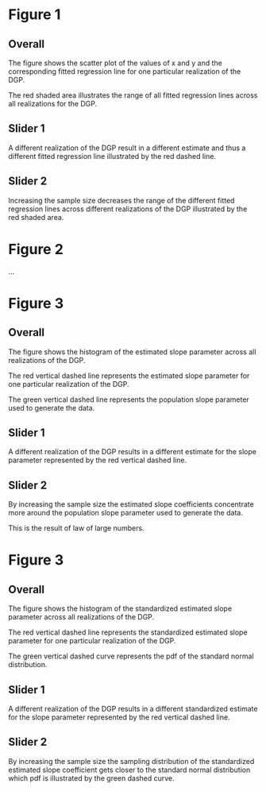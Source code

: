 
# Figure 1

## Overall

The figure shows the scatter plot of the values of x and y and the corresponding fitted regression line for one particular realization of the DGP.

The red shaded area illustrates the range of all fitted regression lines across all realizations for the DGP.

## Slider 1

A different realization of the DGP result in a different estimate and thus a different fitted regression line illustrated by the red dashed line.

## Slider 2

Increasing the sample size decreases the range of the different fitted regression lines across different realizations of the DGP illustrated by the red shaded area.

# Figure 2

... 

# Figure 3

## Overall

The figure shows the histogram of the estimated slope parameter across all realizations of the DGP.

The red vertical dashed line represents the estimated slope parameter for one particular realization of the DGP.

The green vertical dashed line represents the population slope parameter used to generate the data.

## Slider 1

A different realization of the DGP results in a different estimate for the slope parameter represented by the red vertical dashed line.

## Slider 2

By increasing the sample size the estimated slope coefficients concentrate more around the population slope parameter used to generate the data.

This is the result of law of large numbers.

# Figure 3

## Overall

The figure shows the histogram of the standardized estimated slope parameter across all realizations of the DGP.

The red vertical dashed line represents the standardized estimated slope parameter for one particular realization of the DGP.

The green vertical dashed curve represents the pdf of the standard normal distribution.

## Slider 1

A different realization of the DGP results in a different standardized estimate for the slope parameter represented by the red vertical dashed line.

## Slider 2

By increasing the sample size the sampling distribution of the standardized estimated slope coefficient gets closer to the standard normal distribution which pdf is illustrated by the green dashed curve.
